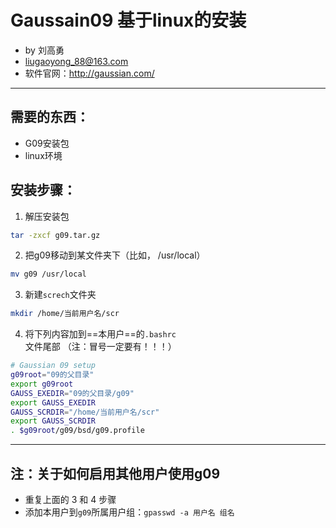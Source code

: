 # Gaussain09 基于linux的安装
- by 刘高勇
- liugaoyong_88@163.com
- 软件官网：http://gaussian.com/
-------

## **需要的东西：** ##
 - G09安装包
 - linux环境


## **安装步骤：** ##
1. 解压安装包
```sh
tar -zxcf g09.tar.gz
```
2. 把g09移动到某文件夹下（比如， /usr/local）
```sh
mv g09 /usr/local
```
3. 新建`screch`文件夹
```sh
mkdir /home/当前用户名/scr
```

4. 将下列内容加到==本用户==的`.bashrc`文件尾部
   （注：冒号一定要有！！！）
```sh
# Gaussian 09 setup
g09root="09的父目录"
export g09root
GAUSS_EXEDIR="09的父目录/g09"
export GAUSS_EXEDIR
GAUSS_SCRDIR="/home/当前用户名/scr"
export GAUSS_SCRDIR
. $g09root/g09/bsd/g09.profile
```


----
##  注：关于如何启用其他用户使用g09
- 重复上面的 3 和 4 步骤
- 添加本用户到`g09`所属用户组：`gpasswd -a 用户名 组名`
